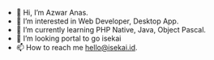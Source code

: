 - 👋 Hi, I’m Azwar Anas.
- 👀 I’m interested in Web Developer, Desktop App.
- 🌱 I’m currently learning PHP Native, Java, Object Pascal.
- 💞️ I’m looking portal to go isekai
- 📫 How to reach me hello@isekai.id.

<!---
isekai-id/isekai-id is a ✨ special ✨ repository because its `README.md` (this file) appears on your GitHub profile.
You can click the Preview link to take a look at your changes.
--->
